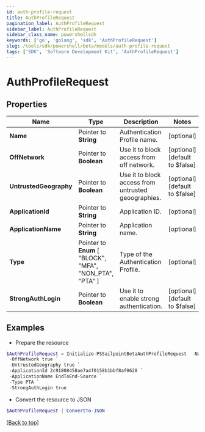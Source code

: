 ```yaml
---
id: auth-profile-request
title: AuthProfileRequest
pagination_label: AuthProfileRequest
sidebar_label: AuthProfileRequest
sidebar_class_name: powershellsdk
keywords: ['go', 'golang', 'sdk', 'AuthProfileRequest'] 
slug: /tools/sdk/powershell/beta/models/auth-profile-request
tags: ['SDK', 'Software Development Kit', 'AuthProfileRequest']
---
```



# AuthProfileRequest

## Properties

Name | Type | Description | Notes
------------ | ------------- | ------------- | -------------
**Name** |  Pointer to **String** | Authentication Profile name. | [optional] 
**OffNetwork** |  Pointer to **Boolean** | Use it to block access from off network. | [optional] [default to $false]
**UntrustedGeography** |  Pointer to **Boolean** | Use it to block access from untrusted geoographies. | [optional] [default to $false]
**ApplicationId** |  Pointer to **String** | Application ID. | [optional] 
**ApplicationName** |  Pointer to **String** | Application name. | [optional] 
**Type** |  Pointer to  **Enum** [  "BLOCK",    "MFA",    "NON_PTA",    "PTA" ] | Type of the Authentication Profile. | [optional] 
**StrongAuthLogin** |  Pointer to **Boolean** | Use it to enable strong authentication. | [optional] [default to $false]

## Examples

- Prepare the resource
```powershell
$AuthProfileRequest = Initialize-PSSailpointBetaAuthProfileRequest  -Name EndToEnd-Profile `
 -OffNetwork true `
 -UntrustedGeography true `
 -ApplicationId 2c91808458ae7a4f0158b1bbf8af0628 `
 -ApplicationName EndToEnd-Source `
 -Type PTA `
 -StrongAuthLogin true
```

- Convert the resource to JSON
```powershell
$AuthProfileRequest | ConvertTo-JSON
```


[[Back to top]](#) 

